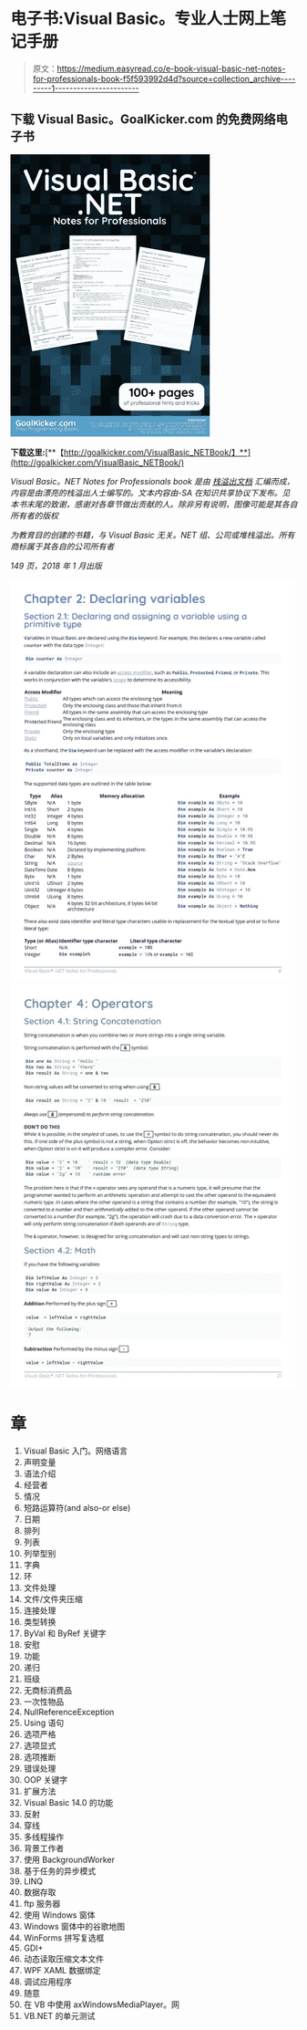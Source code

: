 # 电子书:Visual Basic。专业人士网上笔记手册

> 原文：<https://medium.easyread.co/e-book-visual-basic-net-notes-for-professionals-book-f5f593992d4d?source=collection_archive---------1----------------------->

## 下载 Visual Basic。GoalKicker.com 的免费网络电子书

![](img/38d7cfa295897a03dafeccd2442ec815.png)

**下载这里:**[**【http://goalkicker.com/VisualBasic_NETBook/】**](http://goalkicker.com/VisualBasic_NETBook/)

*Visual Basic。NET Notes for Professionals book 是由* [*栈溢出文档*](https://archive.org/details/documentation-dump.7z) *汇编而成，内容是由漂亮的栈溢出人士编写的。文本内容由-SA 在知识共享协议下发布。见本书末尾的致谢，感谢对各章节做出贡献的人。除非另有说明，图像可能是其各自所有者的版权*

*为教育目的创建的书籍，与 Visual Basic 无关。NET 组、公司或堆栈溢出。所有商标属于其各自的公司所有者*

*149 页，2018 年 1 月出版*

![](img/586f8bb3205328b20fbf33e7f78d0a96.png)![](img/df76497cc1ee0c3c1156e1c66ef97f47.png)

# 章

1.  Visual Basic 入门。网络语言
2.  声明变量
3.  语法介绍
4.  经营者
5.  情况
6.  短路运算符(and also-or else)
7.  日期
8.  排列
9.  列表
10.  列举型别
11.  字典
12.  环
13.  文件处理
14.  文件/文件夹压缩
15.  连接处理
16.  类型转换
17.  ByVal 和 ByRef 关键字
18.  安慰
19.  功能
20.  递归
21.  班级
22.  无商标消费品
23.  一次性物品
24.  NullReferenceException
25.  Using 语句
26.  选项严格
27.  选项显式
28.  选项推断
29.  错误处理
30.  OOP 关键字
31.  扩展方法
32.  Visual Basic 14.0 的功能
33.  反射
34.  穿线
35.  多线程操作
36.  背景工作者
37.  使用 BackgroundWorker
38.  基于任务的异步模式
39.  LINQ
40.  数据存取
41.  ftp 服务器
42.  使用 Windows 窗体
43.  Windows 窗体中的谷歌地图
44.  WinForms 拼写复选框
45.  GDI+
46.  动态读取压缩文本文件
47.  WPF XAML 数据绑定
48.  调试应用程序
49.  随意
50.  在 VB 中使用 axWindowsMediaPlayer。网
51.  VB.NET 的单元测试